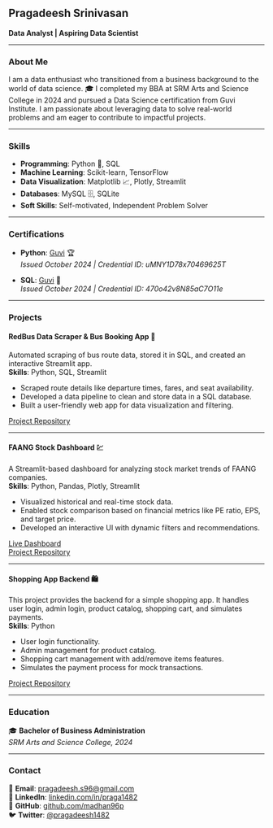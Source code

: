 ## **Pragadeesh Srinivasan**  
**Data Analyst | Aspiring Data Scientist**  

---

### **About Me**  
I am a data enthusiast who transitioned from a business background to the world of data science. 🎓 I completed my BBA at SRM Arts and Science College in 2024 and pursued a Data Science certification from Guvi Institute. I am passionate about leveraging data to solve real-world problems and am eager to contribute to impactful projects.

---

### **Skills**  
- **Programming**: Python 🐍, SQL  
- **Machine Learning**: Scikit-learn, TensorFlow  
- **Data Visualization**: Matplotlib 📈, Plotly, Streamlit  
- **Databases**: MySQL 🗄️, SQLite  
- **Soft Skills**: Self-motivated, Independent Problem Solver  

---

### **Certifications**  
- **Python**: [Guvi](https://www.guvi.in/verify-certificate?id=uMNY1D78x70469625T) 🏆  
  *Issued October 2024 | Credential ID: uMNY1D78x70469625T*  

- **SQL**: [Guvi](https://www.guvi.in/verify-certificate?id=470o42v8N85aC7O11e) 📜  
  *Issued October 2024 | Credential ID: 470o42v8N85aC7O11e*

---
### **Projects**

#### **RedBus Data Scraper & Bus Booking App** 🚌  
Automated scraping of bus route data, stored it in SQL, and created an interactive Streamlit app.  
**Skills**: Python, SQL, Streamlit  
- Scraped route details like departure times, fares, and seat availability.  
- Developed a data pipeline to clean and store data in a SQL database.  
- Built a user-friendly web app for data visualization and filtering.  

[Project Repository](https://github.com/madhan96p/Red_bus_final)

---

#### **FAANG Stock Dashboard** 💹  
A Streamlit-based dashboard for analyzing stock market trends of FAANG companies.  
**Skills**: Python, Pandas, Plotly, Streamlit  
- Visualized historical and real-time stock data.  
- Enabled stock comparison based on financial metrics like PE ratio, EPS, and target price.  
- Developed an interactive UI with dynamic filters and recommendations.  

[Live Dashboard](https://stocksfaang.streamlit.app/)  
[Project Repository](https://github.com/madhan96p/FAANG)

---

#### **Shopping App Backend** 🛍️  
This project provides the backend for a simple shopping app. It handles user login, admin login, product catalog, shopping cart, and simulates payments.  
**Skills**: Python  
- User login functionality.  
- Admin management for product catalog.  
- Shopping cart management with add/remove items features.  
- Simulates the payment process for mock transactions.  

[Project Repository](https://github.com/madhan96p/shop-backend)

---
### **Education**  
🎓 **Bachelor of Business Administration**  
  *SRM Arts and Science College, 2024*

---

### **Contact**  
📧 **Email**: pragadeesh.s96@gmail.com  
🔗 **LinkedIn**: [linkedin.com/in/praga1482](https://linkedin.com/in/praga1482)  
🐙 **GitHub**: [github.com/madhan96p](https://github.com/madhan96p)  
🐦 **Twitter**: [@pragadeesh1482](https://x.com/pragadeesh1482)  
